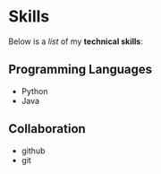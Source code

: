 # Skills

Below is a _list_ of my **technical skills**:

## Programming Languages
- Python
- Java

## Collaboration
- github
- git
